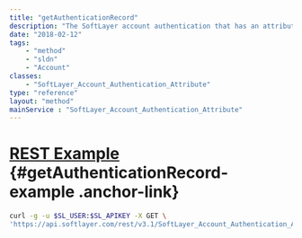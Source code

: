 ```yaml
---
title: "getAuthenticationRecord"
description: "The SoftLayer account authentication that has an attribute."
date: "2018-02-12"
tags:
    - "method"
    - "sldn"
    - "Account"
classes:
    - "SoftLayer_Account_Authentication_Attribute"
type: "reference"
layout: "method"
mainService : "SoftLayer_Account_Authentication_Attribute"
---
```


# [REST Example](#getAuthenticationRecord-example) <a href="/article/rest/"><i class="fas fa-question"></i></a> {#getAuthenticationRecord-example .anchor-link} 
```bash
curl -g -u $SL_USER:$SL_APIKEY -X GET \
'https://api.softlayer.com/rest/v3.1/SoftLayer_Account_Authentication_Attribute/{SoftLayer_Account_Authentication_AttributeID}/getAuthenticationRecord'
```
